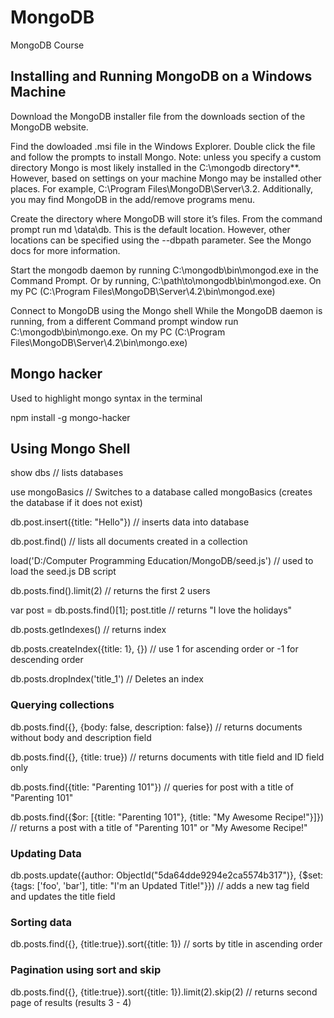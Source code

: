# MongoDB
MongoDB Course

## Installing and Running MongoDB on a Windows Machine
Download the MongoDB installer file from the downloads section of the MongoDB website.

Find the dowloaded .msi file in the Windows Explorer. Double click the file and follow the prompts to install Mongo. Note: unless you specify a custom directory Mongo is most likely installed in the C:\mongodb directory**. However, based on settings on your machine Mongo may be installed other places. For example, C:\Program Files\MongoDB\Server\3.2. Additionally, you may find MongoDB in the add/remove programs menu.

Create the directory where MongoDB will store it’s files. From the command prompt run md \data\db. This is the default location. However, other locations can be specified using the --dbpath parameter. See the Mongo docs for more information.

Start the mongodb daemon by running C:\mongodb\bin\mongod.exe in the Command Prompt. Or by running, C:\path\to\mongodb\bin\mongod.exe. On my PC (C:\Program Files\MongoDB\Server\4.2\bin\mongod.exe)

Connect to MongoDB using the Mongo shell While the MongoDB daemon is running, from a different Command prompt window run C:\mongodb\bin\mongo.exe. On my PC (C:\Program Files\MongoDB\Server\4.2\bin\mongo.exe)

## Mongo hacker
Used to highlight mongo syntax in the terminal

npm install -g mongo-hacker 

## Using Mongo Shell
show dbs    // lists databases

use mongoBasics     // Switches to a database called mongoBasics (creates the database if it does not exist)

 db.post.insert({title: "Hello"})   // inserts data into database

 db.post.find()     // lists all documents created in a collection

 load('D:/Computer Programming Education/MongoDB/seed.js')  // used to load the seed.js DB script

 db.posts.find().limit(2)   // returns the first 2 users

 var post = db.posts.find()[1];
 post.title     // returns "I love the holidays"

 db.posts.getIndexes()      // returns index

db.posts.createIndex({title: 1}, {})    // use 1 for ascending order or -1 for descending order


 db.posts.dropIndex('title_1')      // Deletes an index

### Querying collections
 db.posts.find({}, {body: false, description: false})    // returns documents without body and description field

 db.posts.find({}, {title: true})   // returns documents with title field and ID field only

 db.posts.find({title: "Parenting 101"})    // queries for post with a title of "Parenting 101"

 db.posts.find({$or: [{title: "Parenting 101"}, {title: "My Awesome Recipe!"}]})    // returns a post with a title of "Parenting 101" or "My Awesome Recipe!"

 ### Updating Data
 db.posts.update({author: ObjectId("5da64dde9294e2ca5574b317")}, {$set: {tags: ['foo', 'bar'], title: "I'm an Updated Title!"}})    // adds a new tag field and updates the title field

 ### Sorting data
 db.posts.find({}, {title:true}).sort({title: 1})   // sorts by title in ascending order 

 ### Pagination using sort and skip
 db.posts.find({}, {title:true}).sort({title: 1}).limit(2).skip(2)   // returns second page of results (results 3 - 4)